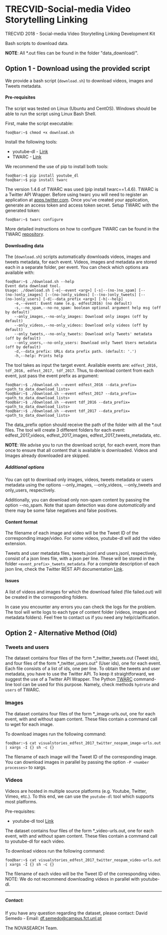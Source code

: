 # TRECVID-Social-media Video Storytelling Linking
TRECVID 2018 - Social-media Video Storytelling Linking Development Kit

Bash scripts to download data.

**NOTE**: All *.out files can be found in the folder "data_download/".

## Option 1 - Download using the provided script
We provide a bash script (```download.sh```) to download videos, images and Tweets metadata. 

#### Pre-requisites
The script was tested on Linux (Ubuntu and CentOS). Windows should be able to run the script using Linux Bash Shell.

First, make the script executable:
```console
foo@bar:~$ chmod +x download.sh 
```
Install the following tools:
* youtube-dl - [Link](https://rg3.github.io/youtube-dl/download.html)
* TWARC - [Link](https://rg3.github.io/youtube-dl/download.html)

We recommend the use of pip to install both tools:
```console
foo@bar:~$ pip install youtube_dl
foo@bar:~$ pip install twarc 
```

The version 1.4.6 of TWARC was used (pip install twarc==1.4.6). TWARC is a Twitter API Wrapper. Before using twarc you will need to register an application at [apps.twitter.com](https://apps.twitter.com/). Once you've created your application, generate an access token and access token secret. Setup TWARC with the generated token:
```console
foo@bar:~$ twarc configure
```
More detailed instructions on how to configure TWARC can be found in the TWARC [repository](https://github.com/DocNow/twarc).

#### Downloading data
The (```download.sh```) scripts automatically downloads videos, images and tweets metadata, for each event. Videos, images and metadata are stored each in a separate folder, per event. 
You can check which options ara available with:
```console
foo@bar:~$ ./download.sh --help
Event data download tool.
Usage: ./download.sh [-e|--event <arg>] [-s|--(no-)no_spam] [--(no-)only_images] [--(no-)only_videos] [--(no-)only_tweets] [--(no-)only_users] [-d|--data_prefix <arg>] [-h|--help]
	-e,--event: Event name (e.g. edfest2016) (no default)
	-s,--no_spam,--no-no_spam: boolean optional argument help msg (off by default)
	--only_images,--no-only_images: Download only images (off by default)
	--only_videos,--no-only_videos: Download only videos (off by default)
	--only_tweets,--no-only_tweets: Download only Tweets' metadata (off by default)
	--only_users,--no-only_users: Download only Tweet Users metadata (off by default)
	-d,--data_prefix: URLs data prefix path. (default: '.')
	-h,--help: Prints help
```

The tool takes as input the target event. Available events are: ```edfest_2016, tdf_2016, edfest_2017, tdf_2017```. Thus, to download content from each event, just pass the event prefix as argument:
```console
foo@bar:~$ ./download.sh --event edfest_2016 --data_prefix=<path_to_data_download_lists>
foo@bar:~$ ./download.sh --event edfest_2017 --data_prefix=<path_to_data_download_lists>
foo@bar:~$ ./download.sh --event tdf_2016 --data_prefix=<path_to_data_download_lists>
foo@bar:~$ ./download.sh --event tdf_2017 --data_prefix=<path_to_data_download_lists>
```
The data_prefix option should receive the path of the folder with all the *.out files. The tool will create 3 different folders for each event: edfest_2017_videos, edfest_2017_images, edfest_2017_tweets_metadata, etc.

**NOTE**: We advise you to run the download script, for each event, more than once to ensure that all content that is available is downloaded. Videos and Images already downloaded are skipped.

##### Additional options
You can opt to download only images, videos, tweets metadata or users metadata using the options --only_images, --only_videos, --only_tweets and only_users, respectively.

Additionally, you can download only non-spam content by passing the option --no_spam. Note that spam detection was done *automatically* and there may be some false negatives and false positives.

#### Content format

The filename of each image and video will be the Tweet ID of the corresponding image/video. For some videos, youtube-dl will add the video extension.

Tweets and user metadata files, tweets.jsonl and users.jsonl, respectively, consist of a json lines file, with a json per line. These will be stored in the folder ```<event_prefix>_tweets_metadata```. For a complete description of each json line, check the Twitter REST API documentation [Link](https://developer.twitter.com/en/docs).

#### Issues

A list of videos and images for which the download failed (file failed.out) will be created in the corresponding folders.

In case you encounter any errors you can check the logs for the problem. The tool will write logs to each type of content folder (videos, images and metadata folders). Feel free to contact us if you need any help/clarification.

## Option 2 - Alternative Method (Old)

### Tweets and users
The dataset contains four files of the form *_twitter_tweets.out (Tweet ids), and four files of the form *_twitter_users.out" (User ids), one for each event. Each file consists of a list of ids, one per line.
To obtain the tweets and user metadata, you have to use the Twitter API. To keep it straightforward, we suggest the use of a Twitter API Wrapper. The Python [TWARC](https://github.com/DocNow/twarc) command-line tool can be used for this purpose. Namely, check methods `hydrate` and `users` of TWARC. 


### Images

The dataset contains four files of the form *_image-urls.out, one for each event, with and without spam content. 
These files contain a command call to wget for each image.                      

To download images run the following command:                                                                                                                                           

```console
foo@bar:~$ cat visualstories_edfest_2017_twitter_nospam_image-urls.out  | xargs -I {} sh -c {}                                                                                          
```

The filename of each image will the Tweet ID of the corresponding image. You can download images in parallel by passing the option `-P <number processes>` to xargs.



### Videos
Videos are hosted in multiple source platforms (e.g. Youtube, Twitter, Vimeo, etc.).
To this end, we can use the `youtube-dl` tool which supports most platforms.

Pre-requisites:
* youtube-dl tool [Link](https://rg3.github.io/youtube-dl/download.html)

The dataset contains four files of the form *_video-urls.out, one for each event, with and without spam content. 
These files contain a command call to youtube-dl for each video.

To download videos run the following command:

```console
foo@bar:~$ cat visualstories_edfest_2017_twitter_nospam_video-urls.out  | xargs -I {} sh -c {}
```

The filename of each video will be the Tweet ID of the corresponding video.
NOTE: We do not recommend downloading videos in parallel with youtube-dl.


---
##### Contact:

If you have any question regarding the dataset, please contact:
David Semedo - Email: df.semedo@campus.fct.unl.pt

The NOVASEARCH Team.